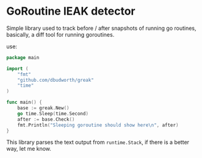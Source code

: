 GoRoutine lEAK detector
==================

Simple library used to track before / after snapshots of running go routines, basically, a diff tool for running goroutines.


use:

```go
package main

import (
	"fmt"
	"github.com/dbudworth/greak"
	"time"
)

func main() {
	base := greak.New()
	go time.Sleep(time.Second)
	after := base.Check()
	fmt.Println("Sleeping goroutine should show here\n", after)
}
```

This library parses the text output from `runtime.Stack`, if there is a better way, let me know.

